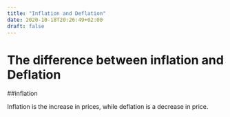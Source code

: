 ```yaml
---
title: "Inflation and Deflation"
date: 2020-10-18T20:26:49+02:00
draft: false
---
```

# The difference between inflation and Deflation

##inflation

Inflation is the increase in prices, while deflation is a decrease in price.
